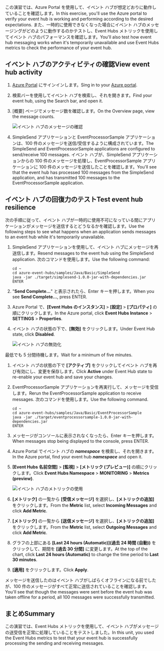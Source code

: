 <span data-ttu-id="bcc11-101">この演習では、Azure Portal を使用して、イベント ハブが想定どおりに動作していることを確認します。</span><span class="sxs-lookup"><span data-stu-id="bcc11-101">In this exercise, you'll use the Azure portal to verify your event hub is working and performing according to the desired expectations.</span></span> <span data-ttu-id="bcc11-102">また、一時的に使用できなくなった場合にイベント ハブのメッセージングがどのように動作するのかテストし、Event Hubs メトリックを使用してイベント ハブのパフォーマンスを確認します。</span><span class="sxs-lookup"><span data-stu-id="bcc11-102">You'll also test how event hub messaging works when it's temporarily unavailable and use Event Hubs metrics to check the performance of your event hub.</span></span>

## <a name="view-event-hub-activity"></a><span data-ttu-id="bcc11-103">イベント ハブのアクティビティの確認</span><span class="sxs-lookup"><span data-stu-id="bcc11-103">View event hub activity</span></span>

1. <span data-ttu-id="bcc11-104">[Azure Portal](https://portal.azure.com?azure-portal=true) にサインインします。</span><span class="sxs-lookup"><span data-stu-id="bcc11-104">Sing in to your [Azure portal](https://portal.azure.com?azure-portal=true).</span></span>

1. <span data-ttu-id="bcc11-105">検索バーを使用してイベント ハブを検索し、それを開きます。</span><span class="sxs-lookup"><span data-stu-id="bcc11-105">Find your event hub, using the Search bar, and open it.</span></span>

1. <span data-ttu-id="bcc11-106">[概要] ページでメッセージ数を確認します。</span><span class="sxs-lookup"><span data-stu-id="bcc11-106">On the Overview page, view the message counts.</span></span>

    ![イベント ハブのメッセージの確認](../media-draft/6-view-messages.png)

1. <span data-ttu-id="bcc11-108">SimpleSend アプリケーションと EventProcessorSample アプリケーションは、100 件のメッセージを送信/受信するように構成されています。</span><span class="sxs-lookup"><span data-stu-id="bcc11-108">The SimpleSend and EventProcessorSample applications are configured to send/receive 100 messages.</span></span> <span data-ttu-id="bcc11-109">イベント ハブが、SimpleSend アプリケーションからの 100 件のメッセージを処理し、EventProcessorSample アプリケーションに 100 件のメッセージを送信したことを確認します。</span><span class="sxs-lookup"><span data-stu-id="bcc11-109">You'll see that the event hub has processed 100 messages from the SimpleSend application, and has transmitted 100 messages to the EventProcessorSample application.</span></span>

## <a name="test-event-hub-resilience"></a><span data-ttu-id="bcc11-110">イベント ハブの回復力のテスト</span><span class="sxs-lookup"><span data-stu-id="bcc11-110">Test event hub resilience</span></span>

<span data-ttu-id="bcc11-111">次の手順に従って、イベント ハブが一時的に使用不可になっている間にアプリケーションがメッセージを送信するとどうなるかを確認します。</span><span class="sxs-lookup"><span data-stu-id="bcc11-111">Use the following steps to see what happens when an application sends messages to an event hub while it's temporarily unavailable.</span></span>

1. <span data-ttu-id="bcc11-112">SimpleSend アプリケーションを使用して、イベント ハブにメッセージを再送信します。</span><span class="sxs-lookup"><span data-stu-id="bcc11-112">Resend messages to the event hub using the SimpleSend application.</span></span> <span data-ttu-id="bcc11-113">次のコマンドを使用します。</span><span class="sxs-lookup"><span data-stu-id="bcc11-113">Use the following command:</span></span>

    ```azurecli
    cd ~
    cd azure-event-hubs/samples/Java/Basic/SimpleSend
    java -jar ./target/simplesend-1.0.0-jar-with-dependencies.jar
    ENTER
    ```

1. <span data-ttu-id="bcc11-114">"**Send Complete...**" と表示されたら、Enter キーを押します。</span><span class="sxs-lookup"><span data-stu-id="bcc11-114">When you see **Send Complete...**, press ENTER.</span></span>

1. <span data-ttu-id="bcc11-115">Azure Portal で、**[Event Hubs のインスタンス]** > **[設定]** > **[プロパティ]** の順にクリックします。</span><span class="sxs-lookup"><span data-stu-id="bcc11-115">In the Azure portal, click **Event Hubs Instance** > **SETTINGS** > **Properties**.</span></span>

1. <span data-ttu-id="bcc11-116">イベント ハブの状態の下で、**[無効]** をクリックします。</span><span class="sxs-lookup"><span data-stu-id="bcc11-116">Under Event Hub state, click **Disabled**.</span></span>

    ![イベント ハブの無効化](../media-draft/7-disable-event-hub.png)

<span data-ttu-id="bcc11-118">最低でも 5 分間待機します。</span><span class="sxs-lookup"><span data-stu-id="bcc11-118">Wait for a minimum of five minutes.</span></span>

1. <span data-ttu-id="bcc11-119">イベント ハブの状態の下で **[アクティブ]** をクリックしてイベント ハブを再び有効にし、変更を保存します。</span><span class="sxs-lookup"><span data-stu-id="bcc11-119">Click **Active** under Event Hub state to re-enable your event hub and save your changes.</span></span>

1. <span data-ttu-id="bcc11-120">EventProcessorSample アプリケーションを再実行して、メッセージを受信します。</span><span class="sxs-lookup"><span data-stu-id="bcc11-120">Rerun the EventProcessorSample application to receive messages.</span></span> <span data-ttu-id="bcc11-121">次のコマンドを使用します。</span><span class="sxs-lookup"><span data-stu-id="bcc11-121">Use the following command.</span></span>

    ```azurecli
    cd ~
    cd azure-event-hubs/samples/Java/Basic/EventProcessorSample
    java -jar ./target/eventprocessorsample-1.0.0-jar-with-dependencies.jar
    ENTER
    ```

1. <span data-ttu-id="bcc11-122">メッセージがコンソールに表示されなくなったら、Enter キーを押します。</span><span class="sxs-lookup"><span data-stu-id="bcc11-122">When messages stop being displayed to the console, press ENTER.</span></span>

1. <span data-ttu-id="bcc11-123">Azure Portal でイベント ハブの **_namespace_** を検索し、それを開きます。</span><span class="sxs-lookup"><span data-stu-id="bcc11-123">In the Azure portal, find your event hub **_namespace_** and open it.</span></span> 

1. <span data-ttu-id="bcc11-124">**[Event Hubs 名前空間]** > **[監視]** > **[メトリック (プレビュー)]** の順にクリックします。</span><span class="sxs-lookup"><span data-stu-id="bcc11-124">Click **Event Hubs Namespace** > **MONITORING** > **Metrics (preview)**.</span></span>

    ![イベント ハブのメトリックの使用](../media-draft/7-event-hub-metrics.png)

1. <span data-ttu-id="bcc11-126">**[メトリック]** の一覧から **[受信メッセージ]** を選択し、**[メトリックの追加]** をクリックします。</span><span class="sxs-lookup"><span data-stu-id="bcc11-126">From the **Metric** list, select **Incoming Messages** and click **Add Metric**.</span></span>

1. <span data-ttu-id="bcc11-127">**[メトリック]** の一覧から **[送信メッセージ]** を選択し、**[メトリックの追加]** をクリックします。</span><span class="sxs-lookup"><span data-stu-id="bcc11-127">From the **Metric** list, select **Outgoing Messages** and click **Add Metric**.</span></span>

1. <span data-ttu-id="bcc11-128">グラフの上部にある **[Last 24 hours (Automatic)]\(過去 24 時間 (自動)\)** をクリックして、期間を **[過去 30 分間]** に変更します。</span><span class="sxs-lookup"><span data-stu-id="bcc11-128">At the top of the chart, click **Last 24 hours (Automatic)** to change the time period to **Last 30 minutes**.</span></span>

1. <span data-ttu-id="bcc11-129">**[適用]** をクリックします。</span><span class="sxs-lookup"><span data-stu-id="bcc11-129">Click **Apply**.</span></span>

<span data-ttu-id="bcc11-130">メッセージを送信したのはイベント ハブがしばらくオフラインになる前でしたが、100 件のメッセージがすべて正常に送信されていることを確認します。</span><span class="sxs-lookup"><span data-stu-id="bcc11-130">You'll see that though the messages were sent before the event hub was taken offline for a period, all 100 messages were successfully transmitted.</span></span>

## <a name="summary"></a><span data-ttu-id="bcc11-131">まとめ</span><span class="sxs-lookup"><span data-stu-id="bcc11-131">Summary</span></span>

<span data-ttu-id="bcc11-132">この演習では、Event Hubs メトリックを使用して、イベント ハブがメッセージの送受信を正常に処理していることをテストしました。</span><span class="sxs-lookup"><span data-stu-id="bcc11-132">In this unit, you used the Event Hubs metrics to test that your event hub is successfully processing the sending and receiving messages.</span></span>
